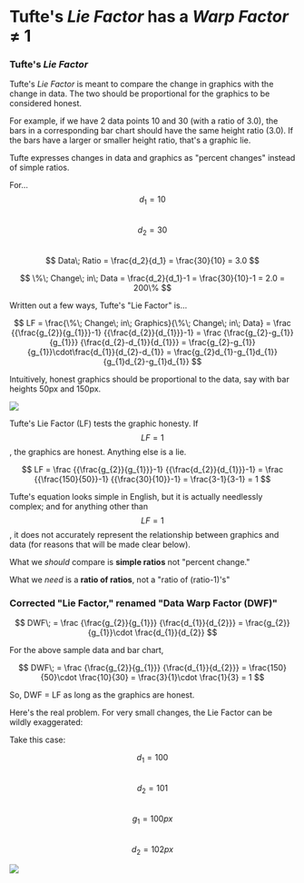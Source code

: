 # Tufte's *Lie Factor* has a *Warp Factor* ≠ 1


### Tufte's *Lie Factor* 

Tufte's *Lie Factor* is meant to compare the change in graphics with the change in data.  The two should be proportional for the graphics to be considered honest.

For example, if we have 2 data points 10 and 30 (with a ratio of 3.0), the bars in a corresponding bar chart should have the same height ratio (3.0).  If the bars have a larger or smaller height ratio, that's a graphic lie.

Tufte expresses changes in data and graphics as "percent changes" instead of simple ratios. 

For...  
$$d_1 = 10$$  
$$d_2 = 30$$  
$$
Data\; Ratio = \frac{d_2}{d_1} = \frac{30}{10} = 3.0
$$

$$
\%\; Change\; in\; Data = \frac{d_2}{d_1}-1 = \frac{30}{10}-1 = 2.0 = 200\%
$$

Written out a few ways, Tufte's "Lie Factor" is...

$$
LF 
= \frac{\%\; Change\; in\; Graphics}{\%\; Change\; in\; Data}
= \frac
	{{\frac{g_{2}}{g_{1}}}-1}
	{{\frac{d_{2}}{d_{1}}}-1} 
= \frac
	{\frac{g_{2}-g_{1}}{g_{1}}}
	{\frac{d_{2}-d_{1}}{d_{1}}} 
= \frac{g_{2}-g_{1}}{g_{1}}\cdot\frac{d_{1}}{d_{2}-d_{1}} 
= \frac{g_{2}d_{1}-g_{1}d_{1}}{g_{1}d_{2}-g_{1}d_{1}} 
$$

Intuitively, honest graphics should be proportional to the data, say with bar heights 50px and 150px.  

![](public/bars.svg)

Tufte's Lie Factor (LF) tests the graphic honesty.  If $$LF = 1$$, the graphics are honest. Anything else is a lie.

$$
LF 
= \frac
	{{\frac{g_{2}}{g_{1}}}-1}
	{{\frac{d_{2}}{d_{1}}}-1} 
= \frac
	{{\frac{150}{50}}-1}
	{{\frac{30}{10}}-1} 
= \frac{3-1}{3-1}
= 1
$$
 
Tufte's equation looks simple in English, but it is actually needlessly complex; and for anything other than $$LF = 1$$, it does not accurately represent the relationship between graphics and data (for reasons that will be made clear below).

What we *should* compare is **simple ratios** not "percent change."  

What we *need* is a **ratio of ratios**, not a "ratio of (ratio-1)'s"

### Corrected "Lie Factor," renamed "Data Warp Factor (DWF)"

$$
DWF\; 
= \frac
		{\frac{g_{2}}{g_{1}}}
		{\frac{d_{1}}{d_{2}}}
= \frac{g_{2}}{g_{1}}\cdot \frac{d_{1}}{d_{2}}
$$

For the above sample data and bar chart, 

$$
DWF\; 
= \frac
		{\frac{g_{2}}{g_{1}}}
		{\frac{d_{1}}{d_{2}}}
= \frac{150}{50}\cdot \frac{10}{30}
= \frac{3}{1}\cdot \frac{1}{3}
= 1
$$

So, DWF = LF as long as the graphics are honest.

Here's the real problem.  For very small changes, the Lie Factor can be wildly exaggerated:

Take this case:

$$d_1 = 100$$  
$$d_2 = 101$$  
$$g_1 = 100px$$  
$$d_2 = 102px$$  

![](public/bars2.svg)



